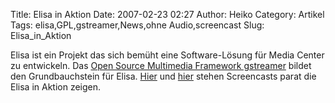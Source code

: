 Title: Elisa in Aktion
Date: 2007-02-23 02:27
Author: Heiko
Category: Artikel
Tags: elisa,GPL,gstreamer,News,ohne Audio,screencast
Slug: Elisa_in_Aktion

Elisa ist ein Projekt das sich bemüht eine Software-Lösung für Media Center zu
entwickeln. Das [Open Source Multimedia Framework
gstreamer](http://de.wikipedia.org/wiki/Gstreamer) bildet den Grundbauchstein
für Elisa. [Hier](http://www.fluendo.com/elisa/screencast.php) und
[hier](http://ben.amasoean.de/articles/2006/11/12/129_Elisa-for-free.html)
stehen Screencasts parat die Elisa in Aktion zeigen.

